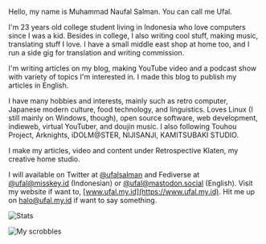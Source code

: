 Hello, my name is Muhammad Naufal Salman. You can call me Ufal.

I'm 23 years old college student living in Indonesia who love computers since I was a kid. Besides in college, I also writing cool stuff, making music, translating stuff I love. I have a small middle east shop at home too, and I run a side gig for translation and writing commission.

I'm writing articles on my blog, making YouTube video and a podcast show with variety of topics I'm interested in. I made this blog to publish my articles in English.

I have many hobbies and interests, mainly such as retro computer, Japanese modern culture, food technology, and linguistics. Loves Linux (I still mainly on Windows, though), open source software, web development, indieweb, virtual YouTuber, and doujin music. I also following Touhou Project, Arknights, iDOLM@STER, NIJISANJI, KAMITSUBAKI STUDIO.

I make my articles, video and content under Retrospective Klaten, my creative home studio.

I will available on Twitter at [@ufalsalman](https://x.com/ufalsalman) and Fediverse at [@ufal@misskey.id](https://misskey.id/ufal) (Indonesian) or [@ufal@mastodon.social](https://mastodon.social/ufal) (English). Visit my website if want to, [www.ufal.my.id](https://www.ufal.my.id). Hit me up on halo@ufal.my.id if want to say something.

![Stats](https://github-readme-stats.vercel.app/api?username=ritokatsuga&theme=dark&show_icons=true)

![My scrobbles](https://lastfm-recently-played.vercel.app/api?user=ufalsalman)

<!---
ritokatsuga/ritokatsuga is a ✨ special ✨ repository because its `README.md` (this file) appears on your GitHub profile.
You can click the Preview link to take a look at your changes.
--->
